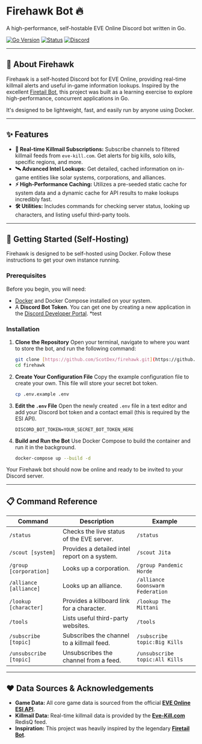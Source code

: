 # Firehawk Bot 🔥

A high-performance, self-hostable EVE Online Discord bot written in Go.

[![Go Version](https://img.shields.io/badge/go-1.25-blue.svg)](https://golang.org)
[![Status](https://img.shields.io/badge/status-active-green.svg)](https://github.com/ScotDex/firehawk)
[![Discord](https://img.shields.io/discord/790348216587255808?label=Support%20Server&logo=discord)](https://discord.gg/tas2ggVUr3)

---

## 📖 About Firehawk

Firehawk is a self-hosted Discord bot for EVE Online, providing real-time killmail alerts and useful in-game information lookups. Inspired by the excellent [Firetail Bot](https://forums.eveonline.com/t/firetail-eve-discord-bot/45283), this project was built as a learning exercise to explore high-performance, concurrent applications in Go.

It's designed to be lightweight, fast, and easily run by anyone using Docker.

---

## ✨ Features

* **📰 Real-time Killmail Subscriptions:** Subscribe channels to filtered killmail feeds from `eve-kill.com`. Get alerts for big kills, solo kills, specific regions, and more.
* **🛰️ Advanced Intel Lookups:** Get detailed, cached information on in-game entities like solar systems, corporations, and alliances.
* **⚡ High-Performance Caching:** Utilizes a pre-seeded static cache for system data and a dynamic cache for API results to make lookups incredibly fast.
* **🛠️ Utilities:** Includes commands for checking server status, looking up characters, and listing useful third-party tools.

---

## 🚀 Getting Started (Self-Hosting)

Firehawk is designed to be self-hosted using Docker. Follow these instructions to get your own instance running.

### Prerequisites

Before you begin, you will need:
* [Docker](https://www.docker.com/get-started) and Docker Compose installed on your system.
* A **Discord Bot Token**. You can get one by creating a new application in the [Discord Developer Portal](https://discord.com/developers/applications).
*test

### Installation

1.  **Clone the Repository**
    Open your terminal, navigate to where you want to store the bot, and run the following command:
    ```bash
    git clone [https://github.com/ScotDex/firehawk.git](https://github.com/ScotDex/firehawk.git)
    cd firehawk
    ```

2.  **Create Your Configuration File**
    Copy the example configuration file to create your own. This file will store your secret bot token.
    ```bash
    cp .env.example .env
    ```

3.  **Edit the `.env` File**
    Open the newly created `.env` file in a text editor and add your Discord bot token and a contact email (this is required by the ESI API).
    ```env
    DISCORD_BOT_TOKEN=YOUR_SECRET_BOT_TOKEN_HERE
    ```

4.  **Build and Run the Bot**
    Use Docker Compose to build the container and run it in the background.
    ```bash
    docker-compose up --build -d
    ```

Your Firehawk bot should now be online and ready to be invited to your Discord server.

---
## 📋 Command Reference

| Command                  | Description                                | Example                            |
| ------------------------ | ------------------------------------------ | ---------------------------------- |
| `/status`                | Checks the live status of the EVE server.  | `/status`                          |
| `/scout [system]`        | Provides a detailed intel report on a system. | `/scout Jita`                      |
| `/group [corporation]`   | Looks up a corporation.                    | `/group Pandemic Horde`            |
| `/alliance [alliance]`   | Looks up an alliance.                      | `/alliance Goonswarm Federation`   |
| `/lookup [character]`    | Provides a killboard link for a character. | `/lookup The Mittani`              |
| `/tools`                 | Lists useful third-party websites.         | `/tools`                           |
| `/subscribe [topic]`     | Subscribes the channel to a killmail feed. | `/subscribe topic:Big Kills`       |
| `/unsubscribe [topic]`   | Unsubscribes the channel from a feed.      | `/unsubscribe topic:All Kills`     |

---

## ❤️ Data Sources & Acknowledgements

* **Game Data:** All core game data is sourced from the official [**EVE Online ESI API**](https://esi.evetech.net/).
* **Killmail Data:** Real-time killmail data is provided by the [**Eve-Kill.com**](https://eve-kill.com/) RedisQ feed.
* **Inspiration:** This project was heavily inspired by the legendary [**Firetail Bot**](https://forums.eveonline.com/t/firetail-eve-discord-bot/45283).
